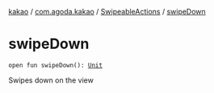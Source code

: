[kakao](../../index.md) / [com.agoda.kakao](../index.md) / [SwipeableActions](index.md) / [swipeDown](.)

# swipeDown

`open fun swipeDown(): `[`Unit`](https://kotlinlang.org/api/latest/jvm/stdlib/kotlin/-unit/index.html)

Swipes down on the view

